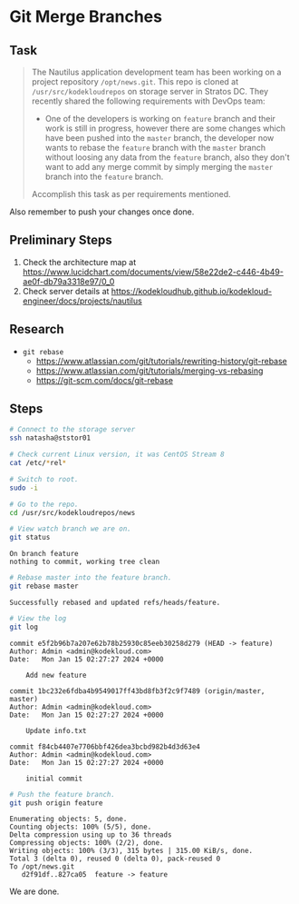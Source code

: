 # Git Merge Branches

## Task

> The Nautilus application development team has been working on a project repository `/opt/news.git`. This repo is cloned at `/usr/src/kodekloudrepos` on storage server in Stratos DC. They recently shared the following requirements with DevOps team:
>
> * One of the developers is working on `feature` branch and their work is still in progress, however there are some changes which have been pushed into the `master` branch, the developer now wants to rebase the `feature` branch with the `master` branch without loosing any data from the `feature` branch, also they don't want to add any merge commit by simply merging the `master` branch into the `feature` branch. 
> 
> Accomplish this task as per requirements mentioned.



Also remember to push your changes once done.

## Preliminary Steps

1. Check the architecture map at https://www.lucidchart.com/documents/view/58e22de2-c446-4b49-ae0f-db79a3318e97/0_0
2. Check server details at https://kodekloudhub.github.io/kodekloud-engineer/docs/projects/nautilus

## Research

* `git rebase`
  * https://www.atlassian.com/git/tutorials/rewriting-history/git-rebase
  * https://www.atlassian.com/git/tutorials/merging-vs-rebasing
  * https://git-scm.com/docs/git-rebase

## Steps

```bash
# Connect to the storage server
ssh natasha@ststor01

# Check current Linux version, it was CentOS Stream 8
cat /etc/*rel*

# Switch to root.
sudo -i

# Go to the repo.
cd /usr/src/kodekloudrepos/news

# View watch branch we are on.
git status
```

```
On branch feature
nothing to commit, working tree clean
```

```bash
# Rebase master into the feature branch.
git rebase master
```

```
Successfully rebased and updated refs/heads/feature.
```

```bash
# View the log
git log
```

```
commit e5f2b96b7a207e62b78b25930c85eeb30258d279 (HEAD -> feature)
Author: Admin <admin@kodekloud.com>
Date:   Mon Jan 15 02:27:27 2024 +0000

    Add new feature

commit 1bc232e6fdba4b9549017ff43bd8fb3f2c9f7489 (origin/master, master)
Author: Admin <admin@kodekloud.com>
Date:   Mon Jan 15 02:27:27 2024 +0000

    Update info.txt

commit f84cb4407e7706bbf426dea3bcbd982b4d3d63e4
Author: Admin <admin@kodekloud.com>
Date:   Mon Jan 15 02:27:27 2024 +0000

    initial commit
```

```bash
# Push the feature branch.
git push origin feature
```

```
Enumerating objects: 5, done.
Counting objects: 100% (5/5), done.
Delta compression using up to 36 threads
Compressing objects: 100% (2/2), done.
Writing objects: 100% (3/3), 315 bytes | 315.00 KiB/s, done.
Total 3 (delta 0), reused 0 (delta 0), pack-reused 0
To /opt/news.git
   d2f91df..827ca05  feature -> feature
```

We are done.
